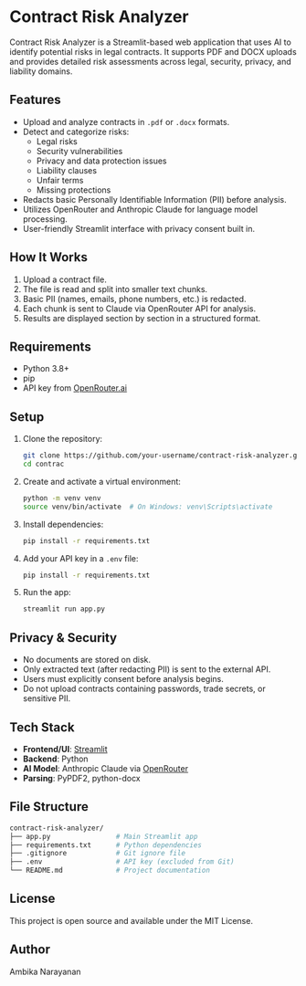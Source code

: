 # Contract Risk Analyzer

Contract Risk Analyzer is a Streamlit-based web application that uses AI to identify potential risks in legal contracts. It supports PDF and DOCX uploads and provides detailed risk assessments across legal, security, privacy, and liability domains.

## Features

- Upload and analyze contracts in `.pdf` or `.docx` formats.
- Detect and categorize risks:
  - Legal risks
  - Security vulnerabilities
  - Privacy and data protection issues
  - Liability clauses
  - Unfair terms
  - Missing protections
- Redacts basic Personally Identifiable Information (PII) before analysis.
- Utilizes OpenRouter and Anthropic Claude for language model processing.
- User-friendly Streamlit interface with privacy consent built in.

## How It Works

1. Upload a contract file.
2. The file is read and split into smaller text chunks.
3. Basic PII (names, emails, phone numbers, etc.) is redacted.
4. Each chunk is sent to Claude via OpenRouter API for analysis.
5. Results are displayed section by section in a structured format.

## Requirements

- Python 3.8+
- pip
- API key from [OpenRouter.ai](https://openrouter.ai/)

## Setup

1. Clone the repository:
   ```bash
   git clone https://github.com/your-username/contract-risk-analyzer.git
   cd contrac
   ```

2. Create and activate a virtual environment:
   ```bash
   python -m venv venv
   source venv/bin/activate  # On Windows: venv\Scripts\activate
   ```
   
3. Install dependencies:
   ```bash
   pip install -r requirements.txt
   ```
   
5. Add your API key in a `.env` file:
   ```bash
   pip install -r requirements.txt
   ```
   
7. Run the app:
   ```bash
   streamlit run app.py
   ```

## Privacy & Security

- No documents are stored on disk.
- Only extracted text (after redacting PII) is sent to the external API.
- Users must explicitly consent before analysis begins.
- Do not upload contracts containing passwords, trade secrets, or sensitive PII.

## Tech Stack

- **Frontend/UI**: [Streamlit](https://streamlit.io)
- **Backend**: Python
- **AI Model**: Anthropic Claude via [OpenRouter](https://openrouter.ai/)
- **Parsing**: PyPDF2, python-docx

## File Structure

```bash
contract-risk-analyzer/
├── app.py                # Main Streamlit app
├── requirements.txt      # Python dependencies
├── .gitignore            # Git ignore file
├── .env                  # API key (excluded from Git)
└── README.md             # Project documentation
```

## License

This project is open source and available under the MIT License.

## Author
Ambika Narayanan


